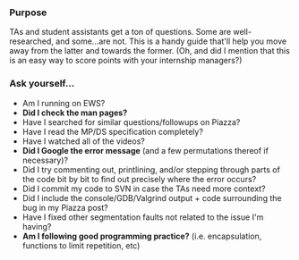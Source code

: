 ### Purpose ###
TAs and student assistants get a ton of questions. Some are well-researched, and some...are not. This is a handy guide that'll help you move away from the latter and towards the former. (Oh, and did I mention that this is an easy way to score points with your internship managers?)

### Ask yourself... ###

- Am I running on EWS?
- **Did I check the man pages?**
- Have I searched for similar questions/followups on Piazza?
- Have I read the MP/DS specification completely?
- Have I watched all of the videos?
- **Did I Google the error message** (and a few permutations thereof if necessary)?
- Did I try commenting out, printlining, and/or stepping through parts of the code bit by bit to find out precisely where the error occurs?
- Did I commit my code to SVN in case the TAs need more context?
- Did I include the console/GDB/Valgrind output + code surrounding the bug in my Piazza post?
- Have I fixed other segmentation faults not related to the issue I'm having?
- **Am I following good programming practice?** (i.e. encapsulation, functions to limit repetition, etc)